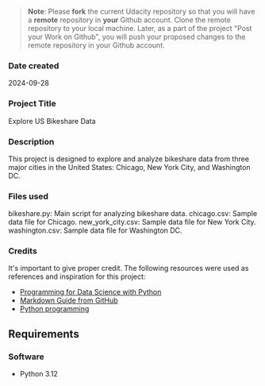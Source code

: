 >**Note**: Please **fork** the current Udacity repository so that you will have a **remote** repository in **your** Github account. Clone the remote repository to your local machine. Later, as a part of the project "Post your Work on Github", you will push your proposed changes to the remote repository in your Github account.

### Date created

2024-09-28
### Project Title
Explore US Bikeshare Data

### Description
This project is designed to explore and analyze bikeshare data from three major cities in the United States: Chicago, New York City, and Washington DC.  

### Files used
bikeshare.py: Main script for analyzing bikeshare data.
chicago.csv: Sample data file for Chicago.
new_york_city.csv: Sample data file for New York City.
washington.csv: Sample data file for Washington DC.


### Credits
It's important to give proper credit. The following resources were used as references and inspiration for this project:
- [Programming for Data Science with Python](https://www.udacity.com/enrollment/nd104)
- [Markdown Guide from GitHub](https://docs.github.com/en/get-started/writing-on-github/getting-started-with-writing-and-formatting-on-github/basic-writing-and-formatting-syntax)
- [Python programming](https://docs.python.org/zh-cn/3/tutorial/index.html)
## Requirements
### Software
- Python 3.12